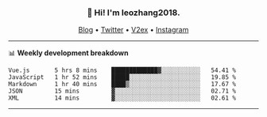 <h3 align="center">👋 Hi! I'm leozhang2018.</h3>
<p align="center">
  <a href="https://code.leozhang2018.me">Blog</a> •
  <a href="https://twitter.com/leozhang2018">Twitter</a> •
  <a href="https://www.v2ex.com/member/leozhang">V2ex</a> •
  <a href="https://www.instagram.com/leozhanghere">Instagram</a>
</p>

-------

📊 **Weekly development breakdown**
<!--START_SECTION:waka-->
```text
Vue.js       5 hrs 8 mins    █████████████▓░░░░░░░░░░░   54.41 % 
JavaScript   1 hr 52 mins    █████░░░░░░░░░░░░░░░░░░░░   19.85 % 
Markdown     1 hr 40 mins    ████▒░░░░░░░░░░░░░░░░░░░░   17.67 % 
JSON         15 mins         ▓░░░░░░░░░░░░░░░░░░░░░░░░   02.71 % 
XML          14 mins         ▓░░░░░░░░░░░░░░░░░░░░░░░░   02.61 % 
```
<!--END_SECTION:waka-->
-------
